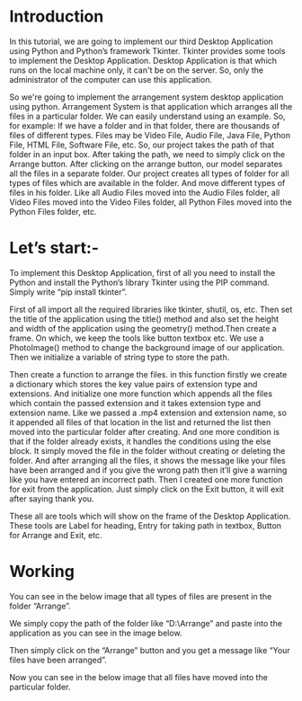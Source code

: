 # Introduction

In this tutorial, we are going to implement our third Desktop Application using Python and Python’s framework Tkinter. Tkinter provides some tools to implement the Desktop Application. Desktop Application is that which runs on the local machine only, it can't be on the server. So, only the administrator of the computer can use this application.

So we're going to implement the arrangement system desktop application using python. Arrangement System is that application which arranges all the files in a particular folder. We can easily understand using an example. So, for example: If we have a folder and in that folder, there are thousands of files of different types. Files may be Video File, Audio File, Java File, Python File, HTML File, Software File, etc. So, our project takes the path of that folder in an input box. After taking the path, we need to simply click on the Arrange button. After clicking on the arrange button, our model separates all the files in a separate folder. Our project creates all types of folder for all types of files which are available in the folder. And move different types of files in his folder. Like all Audio Files moved into the Audio Files folder, all Video Files moved into the Video Files folder, all Python Files moved into the Python Files folder, etc.


# Let’s start:-

To implement this Desktop Application, first of all you need to install the Python and install the Python’s library Tkinter using the PIP command. Simply write “pip install tkinter”.

First of all import all the required libraries like tkinter, shutil, os, etc. Then set the title of the application using the title() method and also set the height and width of the application using the geometry() method.Then create a frame. On which, we keep the tools like button textbox etc. We use a PhotoImage() method to change the background image of our application. Then we initialize a variable of string type to store the path.


Then create a function to arrange the files. in this function firstly we create a dictionary which stores the key value pairs of extension type and extensions. And initialize one more function  which appends all the files which contain the passed extension and it takes extension type and extension name. Like we passed a .mp4 extension and extension name, so it appended all files of that location in the list and returned the list then moved into the particular folder after creating. And one more condition is that if the folder already exists, it handles the conditions using the else block. It simply moved the file in the folder without creating or deleting the folder. And after arranging all the files, it shows the message like your files have been arranged and if you give the wrong path then it’ll give a warning like you have entered an incorrect path. Then I created one more function for exit from the application. Just simply click on the Exit button, it will exit after saying thank you.


These all are tools which will show on the frame of the Desktop Application. These tools are Label for heading, Entry for taking path in textbox, Button for Arrange and Exit, etc.



# Working
You can see in the below image that all types of files are present in the folder “Arrange”.





We simply copy the path of the folder like “D:\Arrange” and paste into the application as you can see in the image below.




Then simply click on the “Arrange” button and you get a message like “Your files have been arranged”. 




Now you can see in the below image that all files have moved into the particular folder.
